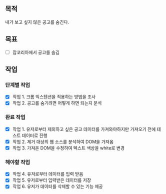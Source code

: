 ## 목적

내가 보고 싶지 않은 공고를 숨긴다.

## 목표

- [ ] 잡코리아에서 공고를 숨김

## 작업

### 단계별 작업

- [x] 작업 1. 크롬 익스텐션을 적용하는 방법을 조사
- [x] 작업 2. 공고를 숨기려면 어떻게 하면 되는지 분석

### 완료 작업

- [x] 작업 1. 유저로부터 제외하고 싶은 공고 데이터를 가져와야하지만 가져오기 전에 테스트 데이터로 진행
- [x] 작업 2. 제거 대상의 웹 소스를 분석하여 DOM을 가져옴
- [x] 작업 3. 가져온 DOM을 수정하여 텍스트 색상을 white로 변경

### 해야할 작업

- [x] 작업 4. 유저로부터 데이터를 입력 받음
- [x] 작업 5. 유저로부터 입력받은 데이터를 저장
- [x] 작업 6. 유저가 데이터를 삭제할 수 있는 기능 제공
